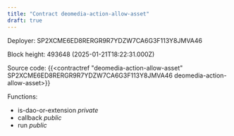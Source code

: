 ```yaml
---
title: "Contract deomedia-action-allow-asset"
draft: true
---
```

Deployer: SP2XCME6ED8RERGR9R7YDZW7CA6G3F113Y8JMVA46


 



Block height: 493648 (2025-01-21T18:22:31.000Z)

Source code: {{<contractref "deomedia-action-allow-asset" SP2XCME6ED8RERGR9R7YDZW7CA6G3F113Y8JMVA46 deomedia-action-allow-asset>}}

Functions:

* is-dao-or-extension _private_
* callback _public_
* run _public_
